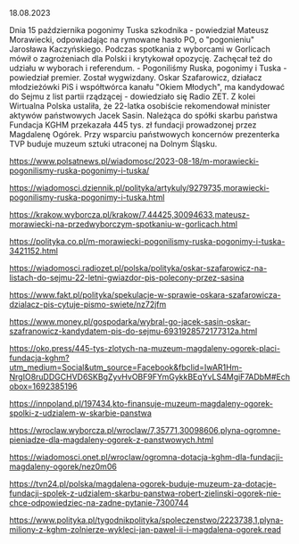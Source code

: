 18.08.2023

Dnia 15 października pogonimy Tuska szkodnika - powiedział Mateusz Morawiecki, odpowiadając na rymowane hasło PO, o "pogonieniu" Jarosława Kaczyńskiego. Podczas spotkania z wyborcami w Gorlicach mówił o zagrożeniach dla Polski i krytykował opozycję. Zachęcał też do udziału w wyborach i referendum. - Pogoniliśmy Ruska, pogonimy i Tuska - powiedział premier. Został wygwizdany. Oskar Szafarowicz, działacz młodzieżówki PiS i współtwórca kanału "Okiem Młodych", ma kandydować do Sejmu z list partii rządzącej - dowiedziało się Radio ZET. Z kolei Wirtualna Polska ustaliła, że 22-latka osobiście rekomendował minister aktywów państwowych Jacek Sasin. Należąca do spółki skarbu państwa Fundacja KGHM przekazała 445 tys. zł fundacji prowadzonej przez Magdalenę Ogórek. Przy wsparciu państwowych koncernów prezenterka TVP buduje muzeum sztuki utraconej na Dolnym Śląsku.

https://www.polsatnews.pl/wiadomosc/2023-08-18/m-morawiecki-pogonilismy-ruska-pogonimy-i-tuska/

https://wiadomosci.dziennik.pl/polityka/artykuly/9279735,morawiecki-pogonilismy-ruska-pogonimy-i-tuska.html

https://krakow.wyborcza.pl/krakow/7,44425,30094633,mateusz-morawiecki-na-przedwyborczym-spotkaniu-w-gorlicach.html

https://polityka.co.pl/m-morawiecki-pogonilismy-ruska-pogonimy-i-tuska-3421152.html

https://wiadomosci.radiozet.pl/polska/polityka/oskar-szafarowicz-na-listach-do-sejmu-22-letni-gwiazdor-pis-polecony-przez-sasina

https://www.fakt.pl/polityka/spekulacje-w-sprawie-oskara-szafarowicza-dzialacz-pis-cytuje-pismo-swiete/nz72jfm

https://www.money.pl/gospodarka/wybral-go-jacek-sasin-oskar-szafranowicz-kandydatem-pis-do-sejmu-6931928572177312a.html

https://oko.press/445-tys-zlotych-na-muzeum-magdaleny-ogorek-placi-fundacja-kghm?utm_medium=Social&utm_source=Facebook&fbclid=IwAR1Hm-NrgIO8ruDDGCHVD6SKBgZyvHvOBF9FYmGykkBEqYvLS4MgiF7ADbM#Echobox=1692385196

https://innpoland.pl/197434,kto-finansuje-muzeum-magdaleny-ogorek-spolki-z-udzialem-w-skarbie-panstwa

https://wroclaw.wyborcza.pl/wroclaw/7,35771,30098606,plyna-ogromne-pieniadze-dla-magdaleny-ogorek-z-panstwowych.html

https://wiadomosci.onet.pl/wroclaw/ogromna-dotacja-kghm-dla-fundacji-magdaleny-ogorek/nez0m06

https://tvn24.pl/polska/magdalena-ogorek-buduje-muzeum-za-dotacje-fundacji-spolek-z-udzialem-skarbu-panstwa-robert-zielinski-ogorek-nie-chce-odpowiedziec-na-zadne-pytanie-7300744

https://www.polityka.pl/tygodnikpolityka/spoleczenstwo/2223738,1,plyna-miliony-z-kghm-zolnierze-wykleci-jan-pawel-ii-i-magdalena-ogorek.read